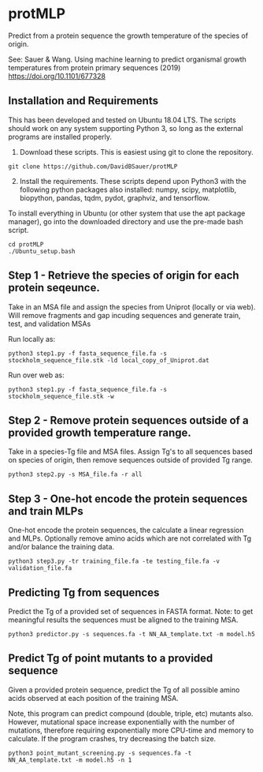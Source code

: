 # protMLP
Predict from a protein sequence the growth temperature of the species of origin.

See: Sauer & Wang. Using machine learning to predict organismal growth temperatures from protein primary sequences (2019) https://doi.org/10.1101/677328

## Installation and Requirements
This has been developed and tested on Ubuntu 18.04 LTS. The scripts should work on any system supporting Python 3, so long as the external programs are installed properly.

1. Download these scripts. This is easiest using git to clone the repository.
```
git clone https://github.com/DavidBSauer/protMLP
```

2. Install the requirements.
These scripts depend upon Python3 with the following python packages also installed: numpy, scipy, matplotlib, biopython, pandas, tqdm, pydot, graphviz, and tensorflow.

To install everything in Ubuntu (or other system that use the apt package manager), go into the downloaded directory and use the pre-made bash script. 
```
cd protMLP
./Ubuntu_setup.bash
```

## Step 1 - Retrieve the species of origin for each protein seqeunce.
Take in an MSA file and assign the species from Uniprot (locally or via web). Will remove fragments and gap incuding sequences and generate train, test, and validation MSAs

Run locally as:
```
python3 step1.py -f fasta_sequence_file.fa -s stockholm_sequence_file.stk -ld local_copy_of_Uniprot.dat
```

Run over web as:
```
python3 step1.py -f fasta_sequence_file.fa -s stockholm_sequence_file.stk -w
```


## Step 2 - Remove protein sequences outside of a provided growth temperature range.
Take in a species-Tg file and MSA files. Assign Tg's to all sequences based on species of origin, then remove sequences outside of provided Tg range.

```
python3 step2.py -s MSA_file.fa -r all
```

## Step 3 - One-hot encode the protein sequences and train MLPs
One-hot encode the protein sequences, the calculate a linear regression and MLPs. Optionally remove amino acids which are not correlated with Tg and/or balance the training data. 

```
python3 step3.py -tr training_file.fa -te testing_file.fa -v validation_file.fa
```

## Predicting Tg from sequences
Predict the Tg of a provided set of sequences in FASTA format. Note: to get meaningful results the sequences must be aligned to the training MSA.

```
python3 predictor.py -s sequences.fa -t NN_AA_template.txt -m model.h5
```

## Predict Tg of point mutants to a provided sequence
Given a provided protein sequence, predict the Tg of all possible amino acids observed at each position of the training MSA. 

Note, this program can predict compound (double, triple, etc) mutants also. However, mutational space increase exponentially with the number of mutations, therefore requiring exponentially more CPU-time and memory to calculate. If the program crashes, try decreasing the batch size.

```
python3 point_mutant_screening.py -s sequences.fa -t NN_AA_template.txt -m model.h5 -n 1
```
